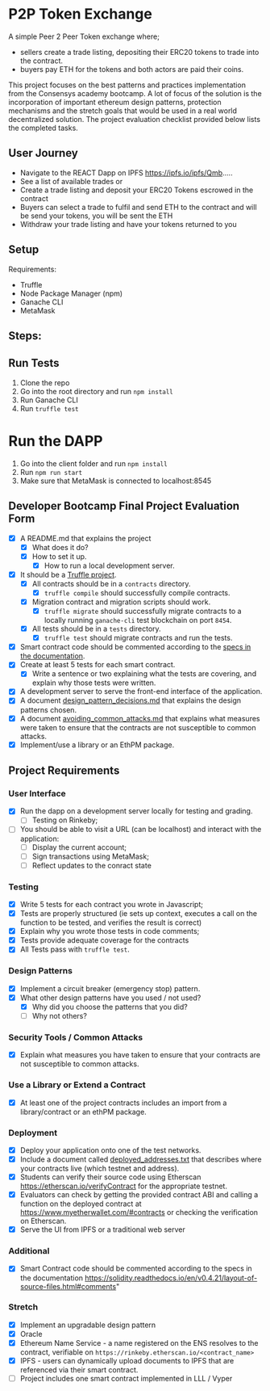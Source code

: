 # P2P Token Exchange

A simple Peer 2 Peer Token exchange where;

- sellers create a trade listing, depositing their ERC20 tokens to trade into the contract.
- buyers pay ETH for the tokens and both actors are paid their coins.

This project focuses on the best patterns and practices implementation from the Consensys academy bootcamp. A lot of focus of the solution is the incorporation of important ethereum design patterns, protection mechanisms and the stretch goals that would be used in a real world decentralized solution. The project evaluation checklist provided below lists the completed tasks.

## User Journey

- Navigate to the REACT Dapp on IPFS https://ipfs.io/ipfs/Qmb.....
- See a list of available trades or
- Create a trade listing and deposit your ERC20 Tokens escrowed in the contract
- Buyers can select a trade to fulfil and send ETH to the contract and will be send your tokens, you will be sent the ETH
- Withdraw your trade listing and have your tokens returned to you

## Setup

Requirements:

- Truffle
- Node Package Manager (npm)
- Ganache CLI
- MetaMask

## Steps:

## Run Tests

1. Clone the repo
2. Go into the root directory and run `npm install`
3. Run Ganache CLI
4. Run `truffle test`

# Run the DAPP

1. Go into the client folder and run `npm install`
2. Run `npm run start`
3. Make sure that MetaMask is connected to localhost:8545

## Developer Bootcamp Final Project Evaluation Form

- [x] A README.md that explains the project
  - [x] What does it do?
  - [x] How to set it up.
    - [x] How to run a local development server.
- [x] It should be a [Truffle project](https://truffleframework.com/docs/truffle/getting-started/creating-a-project).
  - [x] All contracts should be in a `contracts` directory.
    - [x] `truffle compile` should successfully compile contracts.
  - [x] Migration contract and migration scripts should work.
    - [x] `truffle migrate` should successfully migrate contracts to a locally running `ganache-cli` test blockchain on port `8454`.
  - [x] All tests should be in a `tests` directory.
    - [x] `truffle test` should migrate contracts and run the tests.
- [x] Smart contract code should be commented according to the [specs in the documentation](https://solidity.readthedocs.io/en/v0.5.2/layout-of-source-files.html#comments).
- [x] Create at least 5 tests for each smart contract.
  - [x] Write a sentence or two explaining what the tests are covering, and explain why those tests were written.
- [x] A development server to serve the front-end interface of the application.
- [x] A document [design_pattern_decisions.md](design_pattern_decisions.md) that explains the design patterns chosen.
- [x] A document [avoiding_common_attacks.md](avoiding_common_attacks.md) that explains what measures were taken to ensure that the contracts are not susceptible to common attacks.
- [x] Implement/use a library or an EthPM package.

## Project Requirements

### User Interface

- [x] Run the dapp on a development server locally for testing and grading.
  - [ ] Testing on Rinkeby;
- [ ] You should be able to visit a URL (can be localhost) and interact with the application:
  - [ ] Display the current account;
  - [ ] Sign transactions using MetaMask;
  - [ ] Reflect updates to the conract state

### Testing

- [x] Write 5 tests for each contract you wrote in Javascript;
- [x] Tests are properly structured (ie sets up context, executes a call on the function to be tested, and verifies the result is correct)
- [x] Explain why you wrote those tests in code comments;
- [x] Tests provide adequate coverage for the contracts
- [x] All Tests pass with `truffle test`.

### Design Patterns

- [x] Implement a circuit breaker (emergency stop) pattern.
- [x] What other design patterns have you used / not used?
  - [x] Why did you choose the patterns that you did?
  - [ ] Why not others?

### Security Tools / Common Attacks

- [x] Explain what measures you have taken to ensure that your contracts are not susceptible to common attacks.

### Use a Library or Extend a Contract

- [x] At least one of the project contracts includes an import from a library/contract or an ethPM package.

### Deployment

- [x] Deploy your application onto one of the test networks.
- [x] Include a document called [deployed_addresses.txt](deployed_addresses.txt) that describes where your contracts live (which testnet and address).
- [x] Students can verify their source code using Etherscan https://etherscan.io/verifyContract for the appropriate testnet.
- [x] Evaluators can check by getting the provided contract ABI and calling a function on the deployed contract at https://www.myetherwallet.com/#contracts or checking the verification on Etherscan.
- [x] Serve the UI from IPFS or a traditional web server

### Additional

- [x] Smart Contract code should be commented according to the specs in the documentation https://solidity.readthedocs.io/en/v0.4.21/layout-of-source-files.html#comments"

### Stretch

- [x] Implement an upgradable design pattern
- [x] Oracle
- [x] Ethereum Name Service - a name registered on the ENS resolves to the contract, verifiable on `https://rinkeby.etherscan.io/<contract_name>`
- [x] IPFS - users can dynamically upload documents to IPFS that are referenced via their smart contract.
- [ ] Project includes one smart contract implemented in LLL / Vyper
